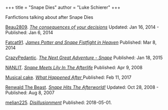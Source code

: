 +++
title = "Snape Dies"
author = "Luke Schierer"
+++

Fanfictions talking about after Snape Dies

[Beau2809](https://www.fanfiction.net/u/4649342/Beau2809). _[The consequences of your decisions](https://www.fanfiction.net/s/9998652)_ Updated: Jan 16, 2014 - Published: Jan 6, 2014 

[Fatcat91](https://www.fanfiction.net/u/2083920/Fatcat91). _[James Potter and Snape Fistfight in Heaven](https://www.fanfiction.net/s/10172016)_ Published: Mar 8, 2014

[CrazyPedantic](https://www.fanfiction.net/u/6031171/CrazyPedantic). _[The Next Great Adventure - Snape](https://www.fanfiction.net/s/10980367)_ Published: Jan 18, 2015

[NANLIT](https://www.fanfiction.net/u/1470373/NANLIT). _[Snape Meets Lily In The Afterlife](https://www.fanfiction.net/s/4186043)_ Published: Apr 9, 2008

[Musical cake](https://www.fanfiction.net/u/4101413/Musical-cake). _[What Happened After
](https://www.fanfiction.net/s/12361318)_ Published: Feb 11, 2017

[Renwald The Beast](https://www.fanfiction.net/u/1297212/Renwald-The-Beast). _[Snape Hits The Afterworld!](https://www.fanfiction.net/s/3710406)_ Updated: Oct 28, 2008 - Published: Aug 8, 2007

[melian225](https://archiveofourown.org/users/melian225/pseuds/melian225). _[Disillusionment](https://archiveofourown.org/works/14498490)_ Published: 2018-05-01. 
